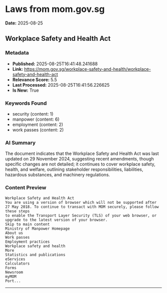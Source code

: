 # Laws from mom.gov.sg
**Date:** 2025-08-25

## Workplace Safety and Health Act

### Metadata
- **Published:** 2025-08-25T16:41:48.241688
- **Link:** https://mom.gov.sg/workplace-safety-and-health/workplace-safety-and-health-act
- **Relevance Score:** 5.5
- **Last Processed:** 2025-08-25T16:41:56.226625
- **Is New:** True

### Keywords Found
- security (content: 1)
- manpower (content: 6)
- employment (content: 2)
- work passes (content: 2)

### AI Summary
The document indicates that the Workplace Safety and Health Act was last updated on 29 November 2024, suggesting recent amendments, though specific changes are not detailed; it continues to cover workplace safety, health, and welfare, outlining stakeholder responsibilities, liabilities, hazardous substances, and machinery regulations.

### Content Preview
```
Workplace Safety and Health Act
You are using a version of browser which will not be supported after 27 May 2018. To continue to transact with MOM securely, please follow
these steps
to enable the Transport Layer Security (TLS) of your web browser, or upgrade to the latest version of your browser.
Skip to main content
Ministry of Manpower Homepage
About us
Work passes
Employment practices
Workplace safety and health
More
Statistics and publications
eServices
Calculators
Forms
Newsroom
myMOM
Port...
```

---


